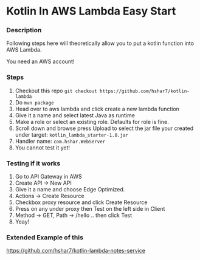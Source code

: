 # Kotlin In AWS Lambda Easy Start

### Description
Following steps here will theoretically allow you to put a kotlin function into AWS Lambda.

You need an AWS account!


### Steps
1. Checkout this repo `git checkout https://github.com/hshar7/kotlin-lambda`
1. Do `mvn package`
1. Head over to aws lambda and click create a new lambda function
1. Give it a name and select latest Java as runtime
1. Make a role or select an existing role. Defaults for role is fine.
1. Scroll down and browse press Upload to select the jar file your created under target: `kotlin_lambda_starter-1.0.jar`
1. Handler name: `com.hshar.WebServer`
1. You cannot test it yet!

### Testing if it works
1. Go to API Gateway in AWS
1. Create API -> New API
1. Give it a name and choose Edge Optimized.
1. Actions -> Create Resource
1. Checkbox proxy resource and click Create Resource
1. Press on any under proxy then Test on the left side in Client
1. Method -> GET, Path -> /hello .. then click Test
1. Yeay!


### Extended Example of this
https://github.com/hshar7/kotlin-lambda-notes-service
